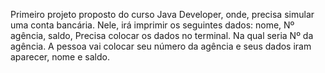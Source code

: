 Primeiro projeto proposto do curso Java Developer, onde, precisa simular uma conta bancária.
Nele, irá imprimir os seguintes dados: nome, Nº agência, saldo, 
Precisa colocar os dados no terminal. Na qual seria Nº da agência.
A pessoa vai colocar seu número da agência e seus dados iram aparecer, nome e saldo.
